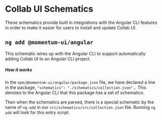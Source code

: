 # Collab UI Schematics

These schematics provide built in integrations with the Angular CLI features in order to make it easier for users to install and update Collab UI.

## `ng add @momentum-ui/angular`

This schematic wires up with the Angular CLI to support automatically adding Collab UI to an Angular CLI project.

##### How it works

In the `npm/@momentum-ui/angular/package.json` file, we have declared a line in the package, `"schematics": "./schematics/collection.json",`. This denotes to the Angular CLI that this package has a set of schematics.

Then when the schematics are parsed, there is a special schematic by the name of `ng-add` in our `src/schematics/src/collection.json` file. Running `ng add` will look for this entry script.

